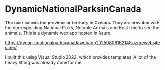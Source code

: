 # DynamicNationalParksinCanada
The user selects the province or territory in Canada. They are provided with the corresponding National Parks, Notable Animals and Best time to see the animals. This is a dynamic web app hosted in Azure.

https://dynamicnationalparkscanadawebapp20250806162148.azurewebsites.net/

I built this using Visual Studio 2022, which provides templates. A lot of the heavy lifting was already done for me. 
